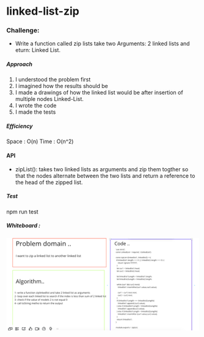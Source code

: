 # linked-list-zip

### Challenge:
- Write a function called zip lists take two Arguments: 2 linked lists and eturn: Linked List.

##### Approach
1. I understood the problem first
2. I imagined how the results should be
3. I made a drawings of how the linked list would be after insertion of multiple nodes Linked-List.
4. I wrote the code
5. I made the tests

##### Efficiency

Space : O(n)
Time : O(n^2)

#### API

- zipList(): takes two linked lists as arguments and zip them togther so that the nodes alternate between the two lists and return a reference to the head of the zipped list.

##### Test

npm run test

##### Whiteboard :

![whiteboard](../C8_401.js/img/code8.png)
